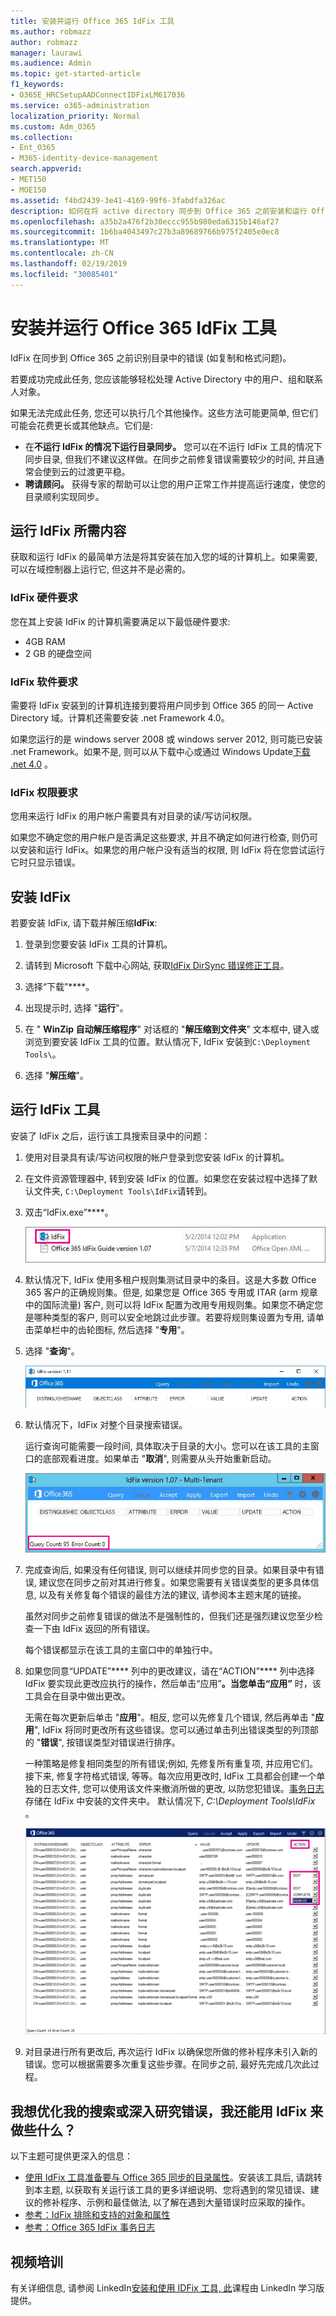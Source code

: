 ```yaml
---
title: 安装并运行 Office 365 IdFix 工具
ms.author: robmazz
author: robmazz
manager: laurawi
ms.audience: Admin
ms.topic: get-started-article
f1_keywords:
- O365E_HRCSetupAADConnectIDFixLM617036
ms.service: o365-administration
localization_priority: Normal
ms.custom: Adm_O365
ms.collection:
- Ent_O365
- M365-identity-device-management
search.appverid:
- MET150
- MOE150
ms.assetid: f4bd2439-3e41-4169-99f6-3fabdfa326ac
description: 如何在将 active directory 同步到 Office 365 之前安装和运行 Office 365 IdFix 工具以帮助清理 active directory。
ms.openlocfilehash: a35b2a476f2b30eccc955b980eda6315b146af27
ms.sourcegitcommit: 1b6ba4043497c27b3a89689766b975f2405e0ec8
ms.translationtype: MT
ms.contentlocale: zh-CN
ms.lasthandoff: 02/19/2019
ms.locfileid: "30085401"
---
```

# <a name="install-and-run-the-office-365-idfix-tool"></a>安装并运行 Office 365 IdFix 工具

IdFix 在同步到 Office 365 之前识别目录中的错误 (如复制和格式问题)。 
  
若要成功完成此任务, 您应该能够轻松处理 Active Directory 中的用户、组和联系人对象。
  
如果无法完成此任务, 您还可以执行几个其他操作。这些方法可能更简单, 但它们可能会花费更长或其他缺点。它们是:
  
- 在**不运行 IdFix 的情况下运行目录同步。** 您可以在不运行 IdFix 工具的情况下同步目录, 但我们不建议这样做。在同步之前修复错误需要较少的时间, 并且通常会使到云的过渡更平稳。 
- **聘请顾问。** 获得专家的帮助可以让您的用户正常工作并提高运行速度，使您的目录顺利实现同步。 
    
## <a name="what-you-need-to-run-idfix"></a>运行 IdFix 所需内容

获取和运行 IdFix 的最简单方法是将其安装在加入您的域的计算机上。如果需要, 可以在域控制器上运行它, 但这并不是必需的。
  
### <a name="idfix-hardware-requirements"></a>IdFix 硬件要求

您在其上安装 IdFix 的计算机需要满足以下最低硬件要求:
  
- 4GB RAM
- 2 GB 的硬盘空间
    
### <a name="idfix-software-requirements"></a>IdFix 软件要求

需要将 IdFix 安装到的计算机连接到要将用户同步到 Office 365 的同一 Active Directory 域。计算机还需要安装 .net Framework 4.0。 
  
如果您运行的是 windows server 2008 或 windows server 2012, 则可能已安装 .net Framework。如果不是, 则可以从下载中心或通过 Windows Update[下载 .net 4.0](https://go.microsoft.com/fwlink/p/?LinkId=400475) 。 
  
### <a name="idfix-permissions-requirements"></a>IdFix 权限要求

您用来运行 IdFix 的用户帐户需要具有对目录的读/写访问权限。
  
如果您不确定您的用户帐户是否满足这些要求, 并且不确定如何进行检查, 则仍可以安装和运行 IdFix。如果您的用户帐户没有适当的权限, 则 IdFix 将在您尝试运行它时只显示错误。
  
## <a name="install-idfix"></a>安装 IdFix

若要安装 IdFix, 请下载并解压缩**IdFix**: 
  
1. 登录到您要安装 IdFix 工具的计算机。
    
2. 请转到 Microsoft 下载中心网站, 获取[IdFix DirSync 错误修正工具](https://go.microsoft.com/fwlink/?linkid=867219)。
    
3. 选择“下载”****。
    
4. 出现提示时, 选择 "**运行**"。
    
5. 在 " **WinZip 自动解压缩程序**" 对话框的 "**解压缩到文件夹**" 文本框中, 键入或浏览到要安装 IdFix 工具的位置。默认情况下, IdFix 安装到`C:\Deployment Tools\`。 
    
6. 选择 "**解压缩**"。
    
## <a name="run-the-idfix-tool"></a>运行 IdFix 工具

安装了 IdFix 之后，运行该工具搜索目录中的问题：
  
1. 使用对目录具有读/写访问权限的帐户登录到您安装 IdFix 的计算机。
    
2. 在文件资源管理器中, 转到安装 IdFix 的位置。如果您在安装过程中选择了默认文件夹, `C:\Deployment Tools\IdFix`请转到。
    
3. 双击“IdFix.exe”****。 
    
    ![选择 "IdFix" 文件。](media/a9387bbc-991f-41c2-a500-45e3ce574285.JPG)
  
4. 默认情况下, IdFix 使用多租户规则集测试目录中的条目。这是大多数 Office 365 客户的正确规则集。但是, 如果您是 Office 365 专用或 ITAR (arm 规章中的国际流量) 客户, 则可以将 IdFix 配置为改用专用规则集。如果您不确定您是哪种类型的客户, 则可以安全地跳过此步骤。若要将规则集设置为专用, 请单击菜单栏中的齿轮图标, 然后选择 "**专用**"。
    
5. 选择 "**查询**"。
    
    ![在 IdFix 中选择 "查询"。](media/a07a7aa7-d0ac-4817-8757-946019813a57.JPG)
  
6. 默认情况下，IdFix 对整个目录搜索错误。
    
    运行查询可能需要一段时间, 具体取决于目录的大小。您可以在该工具的主窗口的底部观看进度。如果单击 "**取消**", 则需要从头开始重新启动。
    
    ![IdFix 查询和错误计数。](media/da0198a0-7d4d-4afe-a256-e82f1330ada5.JPG)
  
7. 完成查询后, 如果没有任何错误, 则可以继续并同步您的目录。如果目录中有错误, 建议您在同步之前对其进行修复。如果您需要有关错误类型的更多具体信息, 以及有关修复每个错误的最佳方法的建议, 请参阅本主题末尾的链接。 
    
    虽然对同步之前修复错误的做法不是强制性的，但我们还是强烈建议您至少检查一下由 IdFix 返回的所有错误。
    
    每个错误都显示在该工具的主窗口中的单独行中。 
    
8. 如果您同意“UPDATE”**** 列中的更改建议，请在“ACTION”**** 列中选择 IdFix 要实现此更改应执行的操作，然后单击“应用”****。当您单击“应用”**** 时，该工具会在目录中做出更改。
    
    无需在每次更新后单击 "**应用**"。相反, 您可以先修复几个错误, 然后再单击 "**应用**", IdFix 将同时更改所有这些错误。您可以通过单击列出错误类型的列顶部的 "**错误**", 按错误类型对错误进行排序。 
    
    一种策略是修复相同类型的所有错误;例如, 先修复所有重复项, 并应用它们。接下来, 修复字符格式错误, 等等。每次应用更改时, IdFix 工具都会创建一个单独的日志文件, 您可以使用该文件来撤消所做的更改, 以防您犯错误。[事务日志](idfix-transaction-log.md)存储在 IdFix 中安装的文件夹中。 默认情况下, _C:\Deployment Tools\IdFix_ 。 
    
    ![修正 IdFix 中的错误。](media/5f051070-652c-4be7-98bf-312295e32371.png)
  
9. 对目录进行所有更改后, 再次运行 IdFix 以确保您所做的修补程序未引入新的错误。您可以根据需要多次重复这些步骤。在同步之前, 最好先完成几次此过程。
    
## <a name="i-want-to-refine-my-search-or-dig-deeper-into-the-errors-what-else-can-i-do-with-idfix"></a>我想优化我的搜索或深入研究错误，我还能用 IdFix 来做些什么？

以下主题可提供更深入的信息：
  
- [使用 IdFix 工具准备要与 Office 365 同步的目录属性](prepare-directory-attributes-for-synch-with-idfix.md)。安装该工具后, 请跳转到本主题, 以获取有关运行该工具的更多详细说明、您将遇到的常见错误、建议的修补程序、示例和最佳做法, 以了解在遇到大量错误时应采取的操作。 
- [参考：IdFix 排除和支持的对象和属性](idfix-excluded-and-supported-objects-and-attributes.md)  
- [参考：Office 365 IdFix 事务日志](idfix-transaction-log.md)
    
## <a name="video-training"></a>视频培训

有关详细信息, 请参阅 LinkedIn[安装和使用 IDFix 工具, 此](https://support.office.com/article/install-and-use-the-idfix-tool-4d81d73c-f172-4fd5-8542-f601c0c96aa9?ui=en-US&rs=en-US&ad=US)课程由 LinkedIn 学习版提供。
  

